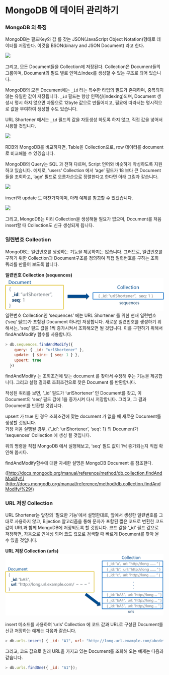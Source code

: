 # MongoDB 에 데이터 관리하기

### MongoDB 의 특징

MongoDB는 필드Key와 값 를 갖는 JSON\(JavaScript Object Notation\)형태로 데이터를 저장한다. 이것을 BSON\(binary and JSON Document\) 라고 한다.

![](https://lh6.googleusercontent.com/rtSnNzYJvrpUYKtcbEZwlrlIQSIpOfPvwIMHh-o-RInXi1Ml-s0d_hlrY9laTM8dgBn6Q0t7f_ikEFbVbAvqnNc4Kp9LjvWZJNJ-mvzboU8VzfMoJtduCnoBWsAcBYVOfMwmIfgFhUhrCtTi)

그리고, 모든 Document들을 Collection에 저장된다. Collection은 Document들의 그룹이며, Document의 필드 별로 인덱스Index를 생성할 수 있는 구조로 되어 있습니다.

MongoDB의 모든 Document에는 `_id` 라는 특수한 타입의 필드가 존재하며, 중복되지 않는 유일한 값이 저장됩니다. `_id` 필드는 항상 인덱싱\(indexing\)되며, Document 생성시 명시 하지 않으면 자동으로 12byte 값으로 만들어지고, 필요에 따라서는 명시적으로 값을 부여하여 생성할 수도 있습니다.

URL Shortener 에서는 `_id` 필드의 값을 자동생성 하도록 하지 않고, 직접 값을 넣어서 사용할 것입니다.

![](https://lh5.googleusercontent.com/Kif4fH73kW6ZQSn4M_MoLVehDwUsIk8Rl2yWbC6bcHTaeqRcLNTmeG16XcxGCerXXHWL7Dtfo5tXVSMwyBGljvKxLal-zDHzkZsqZ0y8JurXFokB-d7AdyzmdrQklo80nQyEai-51UWTo_6G)

RDB와 MongoDB를 비교하자면, Table을 Collection으로, row 데이터를 document로 비교해볼 수 있겠습니다.

MongoDB의 Query는 SQL 과 전혀 다르며, Script 언어와 비슷하게 작성하도록 지원하고 있습니다. 예제로, 'users' Collection 에서 ‘age’ 필드가 18 보다 큰 Document 들을 조회하고, ‘age’ 필드로 오름차순으로 정렬한다고 한다면 아래 그림과 같습니다.

![](https://lh6.googleusercontent.com/1sDF87iRA1MRQDwVojapY4r6bmm3zxbPI39rwK52uJ02uGsa59aUjhdDoF8BzmWOYWgvSnpQjAfIIedD3r-tMyQjrmsXJlELY1nuYdIQhq7nxz4gt1tPrS6e-yDL8_yn0hBxjYa5n0_wJVOW)

insert와 update 도 마찬가지이며, 아래 예제를 참고할 수 있겠습니다.

![](https://lh6.googleusercontent.com/ogEM-_ccsINKrRCcBeqH1Zjg6GxI8YQ57GJoZyW8hqcUZrozQHu9t-qe0iIMYNEH3Ku9MgdSGGpY0bUg8MwdP5JnLBEgJAtEevxbJnLQH_31abfotffjlNDTU3OxkItRP2jkte02ia2fGCKS)

그리고, MongoDB는 미리 Collection을 생성해둘 필요가 없으며, Document를 처음 insert할 때 Collection도 신규 생성되게 됩니다.

### 일련번호 Collection

MongoDB는 일련번호를 생성하는 기능을 제공하지는 않습니다. 그러므로, 일련번호를 구하기 위한 Collection과 Document구조를 정의하여 직접 일련번호를 구하는 조회 쿼리를 만들어 보도록 합니다.

**일련번호 Collection \(sequences\)**![](/images/mongo01.png)일련번호 Collection인 ‘sequences’ 에는 URL Shortener 를 위한 현재 일련번호\(‘seq’ 필드\)가 포함된 Document 하나만 저장합니다. 새로운 일련번호를 생성하기 위해서는, ‘seq’ 필드 값을 1씩 증가시켜서 조회해오면 될 것입니다. 이를 구현하기 위해서 findAndModify 함수를 사용합니다.

```js
> db.sequences.findAndModify({
    query: { _id: "urlShortener" },
    update: { $inc: { seq: 1 } },
    upsert: true
  })
```

findAndModify 는 조회조건에 맞는 document 를 찾아서 수정해 주는 기능을 제공합니다. 그리고 실행 결과로 조회조건으로 찾은 Document 를 반환합니다.

작성된 쿼리를 보면, ‘\_id’ 필드가 ‘urlShortener’ 인 Document를 찾고, 이 Document의 ‘seq’ 필드 값에 1을 증가시켜 다시 저장합니다. 그리고, 그 결과 Document를 반환할 것입니다.

upsert 가 true 인 경우 조회조건에 맞는 document 가 없을 때 새로운 Document를 생성할 것입니다.  
가장 처음 실행될 경우, {‘\_id’: ‘urlShortener’, ‘seq’: 1} 의 Document가 ‘sequences’ Collection 에 생성 될 것입니다.

위의 명령을 직접 MongoDB 에서 실행해보고, ‘seq’ 필드 값이 1씩 증가되는지 직접 확인해 봅시다.

findAndModify함수에 대한 자세한 설명은 MongoDB Document 를 참조한다.

\([http://docs.mongodb.org/manual/reference/method/db.collection.findAndModify/\](http://docs.mongodb.org/manual/reference/method/db.collection.findAndModify/%29\)

### URL 저장 Collection

URL Shortener는 앞장의  '필요한 기능'에서 설명한대로, 앞에서 생성한 일련번호를 그대로 사용하지 않고, Bijection 알고리즘을 통해 문자가 포함된 짧은 코드로 변환한 코드 값이 URL과 함께 MongoDB에 저장되도록 할 것입니다. 코드 값을 ‘\_id’ 필드 값으로 저장하면, 자동으로 인덱싱 되어 코드 값으로 검색할 때 빠르게 Document를 찾아 올 수 있을 것입니다.

**URL 저장 Collection \(urls\)**![](/images/mongo02.png)

insert 메소드를 사용하여 ‘urls’ Collection 에 코드 값과 URL로 구성된 Document를 신규 저장하는 예제는 다음과 같습니다.

```js
> db.urls.insert( { _id: "A1", url: "http://long.url.example.com/abcdefg" } )
```

그리고, 코드 값으로 원래 URL을 가지고 있는 Document를 조회해 오는 예제는 다음과 같습니다.

```js
> db.urls.findOne({ _id: "A1"});
```



